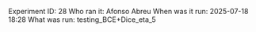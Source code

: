 Experiment ID: 28
Who ran it: Afonso Abreu
When was it run: 2025-07-18 18:28
What was run: testing_BCE+Dice_eta_5
